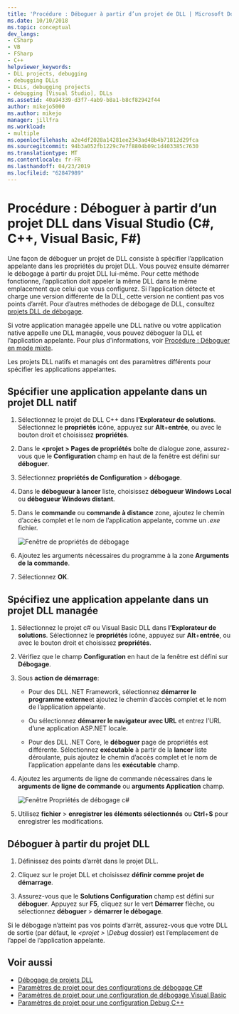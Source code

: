 ```yaml
---
title: 'Procédure : Déboguer à partir d’un projet de DLL | Microsoft Docs'
ms.date: 10/10/2018
ms.topic: conceptual
dev_langs:
- CSharp
- VB
- FSharp
- C++
helpviewer_keywords:
- DLL projects, debugging
- debugging DLLs
- DLLs, debugging projects
- debugging [Visual Studio], DLLs
ms.assetid: 40a94339-d3f7-4ab9-b8a1-b8cf82942f44
author: mikejo5000
ms.author: mikejo
manager: jillfra
ms.workload:
- multiple
ms.openlocfilehash: a2e4df2028a14281ee2343ad48b4b71812d29fca
ms.sourcegitcommit: 94b3a052fb1229c7e7f8804b09c1d403385c7630
ms.translationtype: MT
ms.contentlocale: fr-FR
ms.lasthandoff: 04/23/2019
ms.locfileid: "62847989"
---
```

# <a name="how-to-debug-from-a-dll-project-in-visual-studio-c-c-visual-basic-f"></a>Procédure : Déboguer à partir d’un projet DLL dans Visual Studio (C#, C++, Visual Basic, F#)

Une façon de déboguer un projet de DLL consiste à spécifier l’application appelante dans les propriétés du projet DLL. Vous pouvez ensuite démarrer le débogage à partir du projet DLL lui-même. Pour cette méthode fonctionne, l’application doit appeler la même DLL dans le même emplacement que celui que vous configurez. Si l’application détecte et charge une version différente de la DLL, cette version ne contient pas vos points d’arrêt. Pour d’autres méthodes de débogage de DLL, consultez [projets DLL de débogage](../debugger/debugging-dll-projects.md).

Si votre application managée appelle une DLL native ou votre application native appelle une DLL managée, vous pouvez déboguer la DLL et l’application appelante. Pour plus d'informations, voir [Procédure : Déboguer en mode mixte](../debugger/how-to-debug-in-mixed-mode.md).

Les projets DLL natifs et managés ont des paramètres différents pour spécifier les applications appelantes.

## <a name="specify-a-calling-app-in-a-native-dll-project"></a>Spécifier une application appelante dans un projet DLL natif

1. Sélectionnez le projet de DLL C++ dans **l’Explorateur de solutions**. Sélectionnez le **propriétés** icône, appuyez sur **Alt**+**entrée**, ou avec le bouton droit et choisissez **propriétés**.

1. Dans le  **\<projet > Pages de propriétés** boîte de dialogue zone, assurez-vous que le **Configuration** champ en haut de la fenêtre est défini sur **déboguer**.

1. Sélectionnez **propriétés de Configuration** > **débogage**.

1. Dans le **débogueur à lancer** liste, choisissez **débogueur Windows Local** ou **débogueur Windows distant**.

1. Dans le **commande** ou **commande à distance** zone, ajoutez le chemin d’accès complet et le nom de l’application appelante, comme un *.exe* fichier.

   ![Fenêtre de propriétés de débogage](../debugger/media/dbg-debugging-properties-dll.png "fenêtre Propriétés de débogage")

1. Ajoutez les arguments nécessaires du programme à la zone **Arguments de la commande**.

1. Sélectionnez **OK**.

## <a name="specify-a-calling-app-in-a-managed-dll-project"></a>Spécifiez une application appelante dans un projet DLL managée

1. Sélectionnez le projet c# ou Visual Basic DLL dans **l’Explorateur de solutions**. Sélectionnez le **propriétés** icône, appuyez sur **Alt**+**entrée**, ou avec le bouton droit et choisissez **propriétés**.

1. Vérifiez que le champ **Configuration** en haut de la fenêtre est défini sur **Débogage**.

1. Sous **action de démarrage**:

   - Pour des DLL .NET Framework, sélectionnez **démarrer le programme externe**et ajoutez le chemin d’accès complet et le nom de l’application appelante.

   - Ou sélectionnez **démarrer le navigateur avec URL** et entrez l’URL d’une application ASP.NET locale.

   - Pour des DLL .NET Core, le **déboguer** page de propriétés est différente. Sélectionnez **exécutable** à partir de la **lancer** liste déroulante, puis ajoutez le chemin d’accès complet et le nom de l’application appelante dans les **exécutable** champ.

1. Ajoutez les arguments de ligne de commande nécessaires dans le **arguments de ligne de commande** ou **arguments Application** champ.

   ![Fenêtre Propriétés de débogage c#](../debugger/media/dbg-debugging-properties-dll-csharp.png "fenêtre Propriétés de débogage c#")

1. Utilisez **fichier** > **enregistrer les éléments sélectionnés** ou **Ctrl**+**S** pour enregistrer les modifications.

## <a name="debug-from-the-dll-project"></a>Déboguer à partir du projet DLL

1. Définissez des points d’arrêt dans le projet DLL.

1. Cliquez sur le projet DLL et choisissez **définir comme projet de démarrage**.

1. Assurez-vous que le **Solutions Configuration** champ est défini sur **déboguer**. Appuyez sur **F5**, cliquez sur le vert **Démarrer** flèche, ou sélectionnez **déboguer** > **démarrer le débogage**.

Si le débogage n’atteint pas vos points d’arrêt, assurez-vous que votre DLL de sortie (par défaut, le  *\<projet > \Debug* dossier) est l’emplacement de l’appel de l’application appelante.

## <a name="see-also"></a>Voir aussi
- [Débogage de projets DLL](../debugger/debugging-dll-projects.md)
- [Paramètres de projet pour des configurations de débogage C#](../debugger/project-settings-for-csharp-debug-configurations.md)
- [Paramètres de projet pour une configuration de débogage Visual Basic](../debugger/project-settings-for-a-visual-basic-debug-configuration.md)
- [Paramètres de projet pour une configuration Debug C++](../debugger/project-settings-for-a-cpp-debug-configuration.md)
